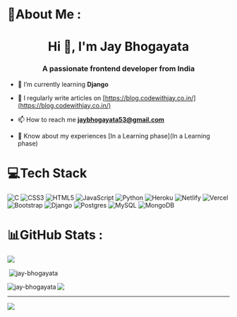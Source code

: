 # 💫About Me :
<h1 align="center">Hi 👋, I'm Jay Bhogayata</h1>
<h3 align="center">A passionate frontend developer from India</h3>

- 🌱 I’m currently learning **Django**

- 📝 I regularly write articles on [https://blog.codewithjay.co.in/](https://blog.codewithjay.co.in/)

- 📫 How to reach me **jaybhogayata53@gmail.com**

- 📄 Know about my experiences [In a Learning phase](In a Learning phase)


<!-- # My Skills
[![My Skills](https://skillicons.dev/icons?i=js,html,css,py,bootstrap,mongodb,mysql,postgres)](https://skillicons.dev) -->




# 💻Tech Stack
![C](https://img.shields.io/badge/c-%2300599C.svg?style=for-the-badge&logo=c&logoColor=white) ![CSS3](https://img.shields.io/badge/css3-%231572B6.svg?style=for-the-badge&logo=css3&logoColor=white) ![HTML5](https://img.shields.io/badge/html5-%23E34F26.svg?style=for-the-badge&logo=html5&logoColor=white) ![JavaScript](https://img.shields.io/badge/javascript-%23323330.svg?style=for-the-badge&logo=javascript&logoColor=%23F7DF1E) ![Python](https://img.shields.io/badge/python-3670A0?style=for-the-badge&logo=python&logoColor=ffdd54) ![Heroku](https://img.shields.io/badge/heroku-%23430098.svg?style=for-the-badge&logo=heroku&logoColor=white) ![Netlify](https://img.shields.io/badge/netlify-%23000000.svg?style=for-the-badge&logo=netlify&logoColor=#00C7B7) ![Vercel](https://img.shields.io/badge/vercel-%23000000.svg?style=for-the-badge&logo=vercel&logoColor=white) ![Bootstrap](https://img.shields.io/badge/bootstrap-%23563D7C.svg?style=for-the-badge&logo=bootstrap&logoColor=white) ![Django](https://img.shields.io/badge/django-%23092E20.svg?style=for-the-badge&logo=django&logoColor=white) ![Postgres](https://img.shields.io/badge/postgres-%23316192.svg?style=for-the-badge&logo=postgresql&logoColor=white) ![MySQL](https://img.shields.io/badge/mysql-%2300f.svg?style=for-the-badge&logo=mysql&logoColor=white) ![MongoDB](https://img.shields.io/badge/MongoDB-%234ea94b.svg?style=for-the-badge&logo=mongodb&logoColor=white)
# 📊GitHub Stats :
![](https://github-readme-streak-stats.herokuapp.com/?user=jaybhogayata&theme=radical&hide_border=false)<br/>

<p>&nbsp;<img align="center" src="https://github-readme-stats.vercel.app/api?username=jay-bhogayata&show_icons=true&locale=en" alt="jay-bhogayata" /></p>


<p><img align="left" src="https://github-readme-stats.vercel.app/api/top-langs?username=jay-bhogayata&show_icons=true&theme=dark&locale=en&layout=compact" alt="jay-bhogayata" /></p>



![](https://quotes-github-readme.vercel.app/api?type=horizontal&theme=dark)

---
[![](https://visitcount.itsvg.in/api?id=jaybhogayata&icon=0&color=0)](https://visitcount.itsvg.in)




